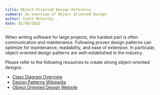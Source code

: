 ```yaml
---
title: Object-Oriented Design Reference
summary: An overview of Object Oriented Design
author: Scott McCarthy
date: 02/09/2022
---
```



When writing software for large projects, the hardest part is often communication and maintenance.
Following proven design patterns can optimize for maintenance, readability, and ease of extension.
In particular, object-oriented design patterns are well-established in the industry.

Please refer to the following resources to create strong object-oriented designs:

* [Class Diagram Overview](http://www.agilemodeling.com/artifacts/classDiagram.htm)
* [Design Patterns Wikipedia](https://en.wikipedia.org/wiki/Design_Patterns)
* [Object Oriented Design Website](https://www.oodesign.com/)
